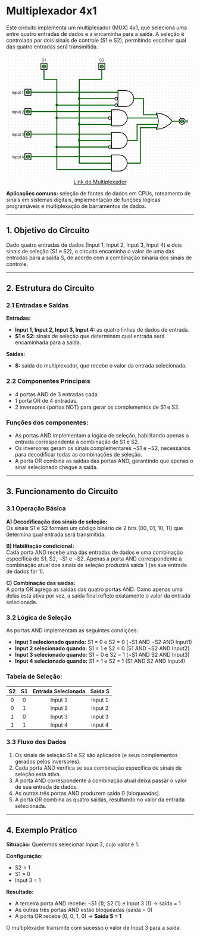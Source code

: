 # Multiplexador 4x1

Este circuito implementa um multiplexador (MUX) 4x1, que seleciona uma entre quatro entradas de dados e a encaminha para a saída. A seleção é controlada por dois sinais de controle (S1 e S2), permitindo escolher qual das quatro entradas será transmitida.

<p align="center">
  <img src="./Imagens/Multiplexador4x1.png" alt="Multiplexador 4x1"><br>
  <a href="./Circuitos_Logisim/Multiplexer 4x1.circ">Link do Multiplexador</a>
</p>

**Aplicações comuns:** seleção de fontes de dados em CPUs, roteamento de sinais em sistemas digitais, implementação de funções lógicas programáveis e multiplexação de barramentos de dados.

---

## 1. Objetivo do Circuito

Dado quatro entradas de dados (Input 1, Input 2, Input 3, Input 4) e dois sinais de seleção (S1 e S2), o circuito encaminha o valor de uma das entradas para a saída S, de acordo com a combinação binária dos sinais de controle.

---

## 2. Estrutura do Circuito

### 2.1 Entradas e Saídas
**Entradas:**
- **Input 1, Input 2, Input 3, Input 4:** as quatro linhas de dados de entrada.
- **S1 e S2:** sinais de seleção que determinam qual entrada será encaminhada para a saída.

**Saídas:**
- **S:** saída do multiplexador, que recebe o valor da entrada selecionada.

### 2.2 Componentes Principais

- 4 portas AND de 3 entradas cada.
- 1 porta OR de 4 entradas.
- 2 inversores (portas NOT) para gerar os complementos de S1 e S2.

### **Funções dos componentes:**
- As portas AND implementam a lógica de seleção, habilitando apenas a entrada correspondente à combinação de S1 e S2.
- Os inversores geram os sinais complementares ¬S1 e ¬S2, necessários para decodificar todas as combinações de seleção.
- A porta OR combina as saídas das portas AND, garantindo que apenas o sinal selecionado chegue à saída.

---

## 3. Funcionamento do Circuito

### 3.1 Operação Básica

**A) Decodificação dos sinais de seleção:**  
Os sinais S1 e S2 formam um código binário de 2 bits (00, 01, 10, 11) que determina qual entrada será transmitida.

**B) Habilitação condicional:**  
Cada porta AND recebe uma das entradas de dados e uma combinação específica de S1, S2, ¬S1 e ¬S2. Apenas a porta AND correspondente à combinação atual dos sinais de seleção produzirá saída 1 (se sua entrada de dados for 1).

**C) Combinação das saídas:**  
A porta OR agrega as saídas das quatro portas AND. Como apenas uma delas está ativa por vez, a saída final reflete exatamente o valor da entrada selecionada.

### 3.2 Lógica de Seleção

As portas AND implementam as seguintes condições:

- **Input 1 selecionado quando:** S1 = 0 e S2 = 0 (¬S1 AND ¬S2 AND Input1)
- **Input 2 selecionado quando:** S1 = 1 e S2 = 0 (S1 AND ¬S2 AND Input2)
- **Input 3 selecionado quando:** S1 = 0 e S2 = 1 (¬S1 AND S2 AND Input3)
- **Input 4 selecionado quando:** S1 = 1 e S2 = 1 (S1 AND S2 AND Input4)

### Tabela de Seleção:

| S2 | S1 | Entrada Selecionada | Saída S |
|:--:|:--:|:-------------------:|:-------:|
| 0  | 0  | Input 1             | Input 1 |
| 0  | 1  | Input 2             | Input 2 |
| 1  | 0  | Input 3             | Input 3 |
| 1  | 1  | Input 4             | Input 4 |

### 3.3 Fluxo dos Dados

1. Os sinais de seleção S1 e S2 são aplicados (e seus complementos gerados pelos inversores).
2. Cada porta AND verifica se sua combinação específica de sinais de seleção está ativa.
3. A porta AND correspondente à combinação atual deixa passar o valor de sua entrada de dados.
4. As outras três portas AND produzem saída 0 (bloqueadas).
5. A porta OR combina as quatro saídas, resultando no valor da entrada selecionada.

---

## 4. Exemplo Prático

**Situação:** Queremos selecionar Input 3, cujo valor é 1.

**Configuração:**
- S2 = 1
- S1 = 0
- Input 3 = 1

**Resultado:**
- A terceira porta AND recebe: ¬S1 (1), S2 (1) e Input 3 (1) → saída = 1
- As outras três portas AND estão bloqueadas (saída = 0)
- A porta OR recebe (0, 0, 1, 0) → **Saída S = 1**

O multiplexador transmite com sucesso o valor de Input 3 para a saída.
